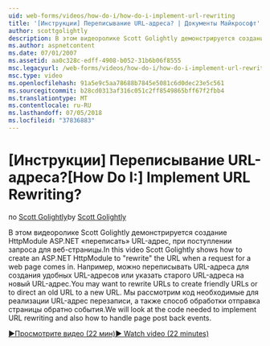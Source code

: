 ```yaml
---
uid: web-forms/videos/how-do-i/how-do-i-implement-url-rewriting
title: '[Инструкции] Переписывание URL-адреса? | Документы Майкрософт'
author: scottgolightly
description: В этом видеоролике Scott Golightly демонстрируется создание HttpModule ASP.NET «переписать» URL-адрес, при поступлении запроса для веб-страницы. Может потребоваться переписать...
ms.author: aspnetcontent
ms.date: 07/01/2007
ms.assetid: aa0c328c-edff-4908-b052-31b6b06f8555
msc.legacyurl: /web-forms/videos/how-do-i/how-do-i-implement-url-rewriting
msc.type: video
ms.openlocfilehash: 91a5e9c5aa78688b7845e5081c6d0dec23e5c561
ms.sourcegitcommit: b28cd0313af316c051c2ff8549865bff67f2fbb4
ms.translationtype: MT
ms.contentlocale: ru-RU
ms.lasthandoff: 07/05/2018
ms.locfileid: "37836883"
---
```

<a name="how-do-i-implement-url-rewriting"></a><span data-ttu-id="71776-105">[Инструкции] Переписывание URL-адреса?</span><span class="sxs-lookup"><span data-stu-id="71776-105">[How Do I:] Implement URL Rewriting?</span></span>
====================
<span data-ttu-id="71776-106">по [Scott Golightly](https://github.com/scottgolightly)</span><span class="sxs-lookup"><span data-stu-id="71776-106">by [Scott Golightly](https://github.com/scottgolightly)</span></span>

<span data-ttu-id="71776-107">В этом видеоролике Scott Golightly демонстрируется создание HttpModule ASP.NET «переписать» URL-адрес, при поступлении запроса для веб-страницы.</span><span class="sxs-lookup"><span data-stu-id="71776-107">In this video Scott Golightly shows how to create an ASP.NET HttpModule to "rewrite" the URL when a request for a web page comes in.</span></span> <span data-ttu-id="71776-108">Например, можно переписывать URL-адреса для создания удобных URL-адресов или указать старого URL-адреса на новый URL-адрес.</span><span class="sxs-lookup"><span data-stu-id="71776-108">You may want to rewrite URLs to create friendly URLs or to direct an old URL to a new URL.</span></span> <span data-ttu-id="71776-109">Мы рассмотрим код необходимые для реализации URL-адрес перезаписи, а также способ обработки отправка страницы обратно события.</span><span class="sxs-lookup"><span data-stu-id="71776-109">We will look at the code needed to implement URL rewriting and also how to handle page post back events.</span></span>

[<span data-ttu-id="71776-110">&#9654;Просмотрите видео (22 мин)</span><span class="sxs-lookup"><span data-stu-id="71776-110">&#9654; Watch video (22 minutes)</span></span>](https://channel9.msdn.com/Blogs/ASP-NET-Site-Videos/how-do-i-implement-url-rewriting)
